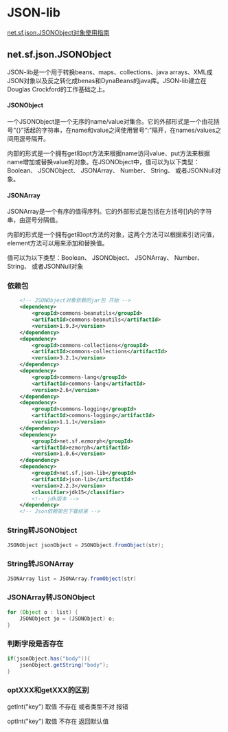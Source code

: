 # JSON-lib

[net.sf.json.JSONObject对象使用指南](https://blog.csdn.net/lk142500/article/details/82499387)

## net.sf.json.JSONObject

JSON-lib是一个用于转换beans、maps、collections、java arrays、XML成JSON对象以及反之转化成benas和DynaBeans的java库。JSON-lib建立在Douglas Crockford的工作基础之上。

#### JSONObject

一个JSONObject是一个无序的name/value对集合。它的外部形式是一个由花括号“{}”括起的字符串，在name和value之间使用冒号“:”隔开，在names/values之间用逗号隔开。

内部的形式是一个拥有get和opt方法来根据name访问value、put方法来根据name增加或替换value的对象。在JSONObject中，值可以为以下类型：Boolean、 JSONObject、 JSONArray、 Number、 String、 或者JSONNull对象。

#### JSONArray

JSONArray是一个有序的值得序列。它的外部形式是包括在方括号[]内的字符串，由逗号分隔值。

内部的形式是一个拥有get和opt方法的对象，这两个方法可以根据索引访问值，element方法可以用来添加和替换值。

值可以为以下类型：Boolean、 JSONObject、 JSONArray、 Number、 String、 或者JSONNull对象

### 依赖包

```xml
	<!-- JSONObject对象依赖的jar包 开始 -->
	<dependency>
		<groupId>commons-beanutils</groupId>
		<artifactId>commons-beanutils</artifactId>
		<version>1.9.3</version>
	</dependency>
	<dependency>
		<groupId>commons-collections</groupId>
		<artifactId>commons-collections</artifactId>
		<version>3.2.1</version>
	</dependency>
	<dependency>
		<groupId>commons-lang</groupId>
		<artifactId>commons-lang</artifactId>
		<version>2.6</version>
	</dependency>
	<dependency>
		<groupId>commons-logging</groupId>
		<artifactId>commons-logging</artifactId>
		<version>1.1.1</version>
	</dependency>
	<dependency>
		<groupId>net.sf.ezmorph</groupId>
		<artifactId>ezmorph</artifactId>
		<version>1.0.6</version>
	</dependency>
	<dependency>
		<groupId>net.sf.json-lib</groupId>
		<artifactId>json-lib</artifactId>
		<version>2.2.3</version>
		<classifier>jdk15</classifier>
		<!-- jdk版本 -->
	</dependency>
	<!-- Json依赖架包下载结束 -->
```

### String转JSONObject

```java
JSONObject jsonObject = JSONObject.fromObject(str);
```

### String转JSONArray

```java
JSONArray list = JSONArray.fromObject(str)
```

### JSONArray转JSONObject

```java
for (Object o : list) {
    JSONObject jo = (JSONObject) o;
}
```

### 判断字段是否存在

```java
if(jsonObject.has("body")){
	jsonObject.getString("body");
}
```

### optXXX和getXXX的区别

getInt("key")  取值 不存在 或者类型不对 报错

optInt("key")  取值 不存在 返回默认值